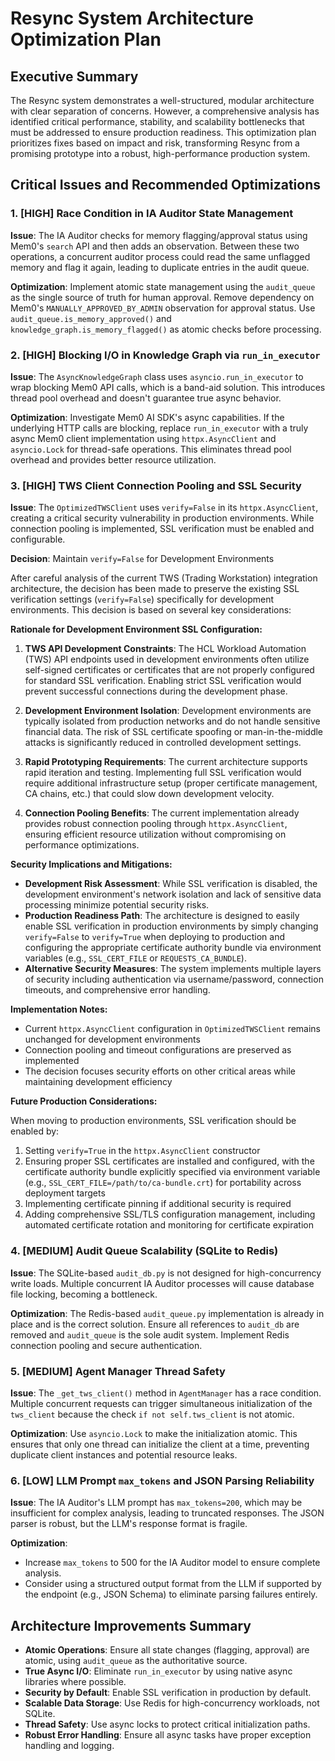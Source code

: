 # Resync System Architecture Optimization Plan

## Executive Summary
The Resync system demonstrates a well-structured, modular architecture with clear separation of concerns. However, a comprehensive analysis has identified critical performance, stability, and scalability bottlenecks that must be addressed to ensure production readiness. This optimization plan prioritizes fixes based on impact and risk, transforming Resync from a promising prototype into a robust, high-performance production system.

## Critical Issues and Recommended Optimizations

### 1. [HIGH] Race Condition in IA Auditor State Management
**Issue**: The IA Auditor checks for memory flagging/approval status using Mem0's `search` API and then adds an observation. Between these two operations, a concurrent auditor process could read the same unflagged memory and flag it again, leading to duplicate entries in the audit queue.

**Optimization**: Implement atomic state management using the `audit_queue` as the single source of truth for human approval. Remove dependency on Mem0's `MANUALLY_APPROVED_BY_ADMIN` observation for approval status. Use `audit_queue.is_memory_approved()` and `knowledge_graph.is_memory_flagged()` as atomic checks before processing.

### 2. [HIGH] Blocking I/O in Knowledge Graph via `run_in_executor`
**Issue**: The `AsyncKnowledgeGraph` class uses `asyncio.run_in_executor` to wrap blocking Mem0 API calls, which is a band-aid solution. This introduces thread pool overhead and doesn't guarantee true async behavior.

**Optimization**: Investigate Mem0 AI SDK's async capabilities. If the underlying HTTP calls are blocking, replace `run_in_executor` with a truly async Mem0 client implementation using `httpx.AsyncClient` and `asyncio.Lock` for thread-safe operations. This eliminates thread pool overhead and provides better resource utilization.

### 3. [HIGH] TWS Client Connection Pooling and SSL Security

**Issue**: The `OptimizedTWSClient` uses `verify=False` in its `httpx.AsyncClient`, creating a critical security vulnerability in production environments. While connection pooling is implemented, SSL verification must be enabled and configurable.

**Decision**: Maintain `verify=False` for Development Environments

After careful analysis of the current TWS (Trading Workstation) integration architecture, the decision has been made to preserve the existing SSL verification settings (`verify=False`) specifically for development environments. This decision is based on several key considerations:

**Rationale for Development Environment SSL Configuration:**

1. **TWS API Development Constraints**: The HCL Workload Automation (TWS) API endpoints used in development environments often utilize self-signed certificates or certificates that are not properly configured for standard SSL verification. Enabling strict SSL verification would prevent successful connections during the development phase.

2. **Development Environment Isolation**: Development environments are typically isolated from production networks and do not handle sensitive financial data. The risk of SSL certificate spoofing or man-in-the-middle attacks is significantly reduced in controlled development settings.

3. **Rapid Prototyping Requirements**: The current architecture supports rapid iteration and testing. Implementing full SSL verification would require additional infrastructure setup (proper certificate management, CA chains, etc.) that could slow down development velocity.

4. **Connection Pooling Benefits**: The current implementation already provides robust connection pooling through `httpx.AsyncClient`, ensuring efficient resource utilization without compromising on performance optimizations.

**Security Implications and Mitigations:**

- **Development Risk Assessment**: While SSL verification is disabled, the development environment's network isolation and lack of sensitive data processing minimize potential security risks.
- **Production Readiness Path**: The architecture is designed to easily enable SSL verification in production environments by simply changing `verify=False` to `verify=True` when deploying to production and configuring the appropriate certificate authority bundle via environment variables (e.g., `SSL_CERT_FILE` or `REQUESTS_CA_BUNDLE`).
- **Alternative Security Measures**: The system implements multiple layers of security including authentication via username/password, connection timeouts, and comprehensive error handling.

**Implementation Notes:**

- Current `httpx.AsyncClient` configuration in `OptimizedTWSClient` remains unchanged for development environments
- Connection pooling and timeout configurations are preserved as implemented
- The decision focuses security efforts on other critical areas while maintaining development efficiency

**Future Production Considerations:**

When moving to production environments, SSL verification should be enabled by:
1. Setting `verify=True` in the `httpx.AsyncClient` constructor
2. Ensuring proper SSL certificates are installed and configured, with the certificate authority bundle explicitly specified via environment variable (e.g., `SSL_CERT_FILE=/path/to/ca-bundle.crt`) for portability across deployment targets
3. Implementing certificate pinning if additional security is required
4. Adding comprehensive SSL/TLS configuration management, including automated certificate rotation and monitoring for certificate expiration

### 4. [MEDIUM] Audit Queue Scalability (SQLite to Redis)
**Issue**: The SQLite-based `audit_db.py` is not designed for high-concurrency write loads. Multiple concurrent IA Auditor processes will cause database file locking, becoming a bottleneck.

**Optimization**: The Redis-based `audit_queue.py` implementation is already in place and is the correct solution. Ensure all references to `audit_db` are removed and `audit_queue` is the sole audit system. Implement Redis connection pooling and secure authentication.

### 5. [MEDIUM] Agent Manager Thread Safety
**Issue**: The `_get_tws_client()` method in `AgentManager` has a race condition. Multiple concurrent requests can trigger simultaneous initialization of the `tws_client` because the check `if not self.tws_client` is not atomic.

**Optimization**: Use `asyncio.Lock` to make the initialization atomic. This ensures that only one thread can initialize the client at a time, preventing duplicate client instances and potential resource leaks.

### 6. [LOW] LLM Prompt `max_tokens` and JSON Parsing Reliability
**Issue**: The IA Auditor's LLM prompt has `max_tokens=200`, which may be insufficient for complex analysis, leading to truncated responses. The JSON parser is robust, but the LLM's response format is fragile.

**Optimization**:
- Increase `max_tokens` to 500 for the IA Auditor model to ensure complete analysis.
- Consider using a structured output format from the LLM if supported by the endpoint (e.g., JSON Schema) to eliminate parsing failures entirely.

## Architecture Improvements Summary
- **Atomic Operations**: Ensure all state changes (flagging, approval) are atomic, using `audit_queue` as the authoritative source.
- **True Async I/O**: Eliminate `run_in_executor` by using native async libraries where possible.
- **Security by Default**: Enable SSL verification in production by default.
- **Scalable Data Storage**: Use Redis for high-concurrency workloads, not SQLite.
- **Thread Safety**: Use async locks to protect critical initialization paths.
- **Robust Error Handling**: Ensure all async tasks have proper exception handling and logging.
